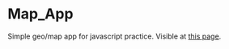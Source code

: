 # Map_App
Simple geo/map app for javascript practice. Visible at [this page](url (https://emoltz.github.io/Map_App/)).
